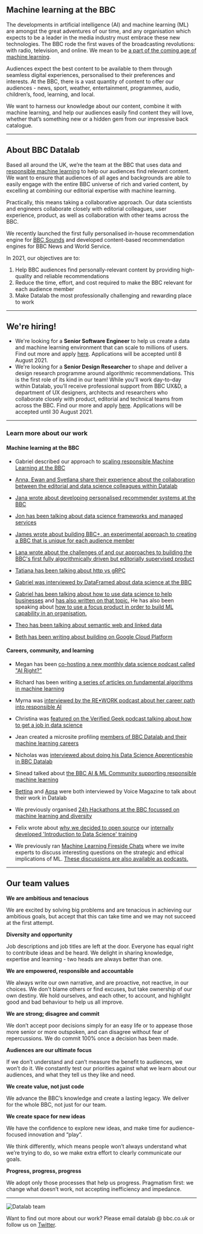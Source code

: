 ## Machine learning at the BBC
The developments in artificial intelligence (AI) and machine learning (ML) are amongst the great adventures of our time, and any organisation which expects to be a leader in the media industry must embrace these new technologies. The BBC rode the first waves of the broadcasting revolutions: with radio, television, and online. We mean to be [a part of the coming age of machine learning](https://www.bbc.co.uk/blogs/internet/entries/b2106d78-762c-403a-901a-2e34894c3ac1).

Audiences expect the best content to be available to them through seamless digital experiences, personalised to their preferences and interests. At the BBC, there is a vast quantity of content to offer our audiences - news, sport, weather, entertainment, programmes, audio, children’s, food, learning, and local. 

We want to harness our knowledge about our content, combine it with machine learning, and help our audiences easily find content they will love, whether that’s something new or a hidden gem from our impressive back catalogue.

---

## About BBC Datalab

Based all around the UK, we’re the team at the BBC that uses data and [responsible machine learning](https://www.bbc.co.uk/blogs/internet/entries/4a31d36d-fd0c-4401-b464-d249376aafd1) to help our audiences find relevant content. We want to ensure that audiences of all ages and backgrounds are able to easily engage with the entire BBC universe of rich and varied content, by excelling at combining our editorial expertise with machine learning. 

Practically, this means taking a collaborative approach. Our data scientists and engineers collaborate closely with editorial colleagues, user experience, product, as well as collaboration with other teams across the BBC.

We recently launched the first fully personalised in-house recommendation engine for [BBC Sounds](https://www.bbc.co.uk/sounds) and developed content-based recommendation engines for BBC News and World Service.


In 2021, our objectives are to:

1. Help BBC audiences find personally-relevant content by providing high-quality and reliable recommendations
2. Reduce the time, effort, and cost required to make the BBC relevant for each audience member
3. Make Datalab the most professionally challenging and rewarding place to work

---
## We're hiring!

- We're looking for a **Senior Software Engineer** to help us create a data and machine learning environment that can scale to millions of users. Find out more and apply [here](https://careershub.bbc.co.uk/members/modules/job/detail.php?record=53758). Applications will be accepted until 8 August 2021.
- We're looking for a **Senior Design Researcher** to shape and deliver a design research programme around algorithmic recommendations. This is the first role of its kind in our team! While you'll work day-to-day within Datalab, you’ll receive professional support from BBC UX&D, a department of UX designers, architects and researchers who collaborate closely with product, editorial and technical teams from across the BBC. Find our more and apply [here](https://careerssearch.bbc.co.uk/jobs/job/Senior-Design-Researcher-Algorithmic-Recommendations/55271). Applications will be accepted until 30 August 2021.

---

### Learn more about our work

#### Machine learning at the BBC

- Gabriel described our approach to [scaling responsible Machine Learning at the BBC](https://www.bbc.co.uk/blogs/internet/entries/4a31d36d-fd0c-4401-b464-d249376aafd1)

- [Anna, Ewan and Svetlana share their experience about the collaboration between the editorial and data science colleagues within Datalab](https://www.bbc.co.uk/blogs/internet/entries/a38207dd-e4ed-40fa-8bdf-aebe1dc74c28)

- [Jana wrote about developing personalised recommender systems at the BBC](https://medium.com/bbc-design-engineering/developing-personalised-recommender-systems-at-the-bbc-e26c5e0c4216)

- [Jon has been talking about data science frameworks and managed services](https://www.youtube.com/watch?v=IZ8CBwP5nlA&list=PLGVZCDnMOq0ocea1dd0it7jX7HgvZCjSW&index=45&t=0s)

- [James wrote about building BBC+, an experimental approach to creating a BBC that is unique for each audience member](http://www.bbc.co.uk/blogs/internet/entries/82cd8d1e-2f23-4eff-8f34-0ef38ca8854c)

- [Lana wrote about the challenges of and our approaches to building the BBC's first fully algorithmically driven but editorially supervised product](http://www.bbc.co.uk/blogs/internet/entries/a26a25af-4012-4f00-9fe9-2cc639a76340)

- [Tatiana has been talking about http vs gRPC](https://www.youtube.com/watch?v=-weU0Zy4Yd8)

- [Gabriel was interviewed by DataFramed about data science at the BBC](https://www.datacamp.com/community/podcast/data-science-bbc)

- [Gabriel has been talking about how to use data science to help businesses](https://www.london.edu/faculty-and-research/lbsr/iie-podcast-how-data-science-can-boost-business) and [has also written on that topic.](https://www.london.edu/faculty-and-research/lbsr/making-big-data-deliver) He has also been speaking about [how to use a focus product in order to build ML capability in an organisation.](https://www.youtube.com/watch?v=dmlgc534SpE)

- [Theo has been talking about semantic web and linked data](https://www.youtube.com/watch?v=fz3YEX8NgtI)

- [Beth has been writing about building on Google Cloud Platform](https://medium.com/@betandr/how-we-deliver-with-gcp-at-the-bbc-1c9812acf3a1)


#### Careers, community, and learning

- Megan has been [co-hosting a new monthly data science podcast called "AI Right?"](https://open.spotify.com/show/4bRuzmU97MWPDTf2FxkEEc) 

- Richard has been writing [a series of articles on fundamental algorithms in machine learning](https://machinelearned.medium.com)

- Myrna was [interviewed by the RE•WORK podcast about her career path into responsible AI](https://www.youtube.com/watch?v=ztDwpCpHRp8)

- Christina was [featured on the Verified Geek podcast talking about how to get a job in data science](https://www.buzzsprout.com/1522516/7858450-christina-boididou-what-is-data-science-how-can-you-get-a-job-in-data-science)

- Jean created a microsite profiling [members of BBC Datalab and their machine learning careers](https://canvas-story.bbcrewind.co.uk/datalab-careers-ml/)

- Nicholas was [interviewed about doing his Data Science Apprenticeship in BBC Datalab](https://info.cambridgespark.com/latest/tech-skills-and-business-impact-with-apprenticeship-at-bbc)

- Sinead talked about [the BBC AI & ML Community supporting responsible machine learning](https://youtu.be/SnFpDS3-I3w)

- [Bettina](https://www.voicemag.uk/interview/6642/want-my-job-with-bettina-hermant-data-scientist) and [Aqsa](https://www.voicemag.uk/interview/6827/interview-with-aqsa-awan-technical-project-manager-for-bbc-datalab) were both interviewed by Voice Magazine to talk about their work in Datalab

- We previously organised [24h Hackathons at the BBC focussed on machine learning and diversity](https://www.dropbox.com/s/90wg5y14brcohev/HACKATHON_EXTERNAL.mov?dl=0)

- Felix wrote about [why we decided to open source](https://medium.com/bbc-design-engineering/data-science-and-machine-learning-course-3f00629212b7) our [internally developed 'Introduction to Data Science' training](https://github.com/bbc/datalab-ml-training)

- We previously ran [Machine Learning Fireside Chats](https://www.meetup.com/Machine-learning-Fireside-Talks/) where we invite experts to discuss interesting questions on the strategic and ethical implications of ML. [These discussions are also available as podcasts.](https://soundcloud.com/bbcmachinelearningpodcast)

---

## Our team values

**We are ambitious and tenacious**

We are excited by solving big problems and are tenacious in achieving our ambitious goals, but accept that this can take time and we may not succeed at the first attempt. 

**Diversity and opportunity**

Job descriptions and job titles are left at the door.  Everyone has equal right to contribute ideas and be heard.  We delight in sharing knowledge, expertise and learning - two heads are always better than one.

**We are empowered, responsible and accountable**

We always write our own narrative, and are proactive, not reactive, in our choices.  We don't blame others or find excuses, but take ownership of our own destiny.  We hold ourselves, and each other, to account, and highlight good and bad behaviour to help us all improve.

**We are strong; disagree and commit**

We don’t accept poor decisions simply for an easy life or to appease those more senior or more outspoken, and can disagree without fear of repercussions. We do commit 100% once a decision has been made. 

**Audiences are our ultimate focus**

If we don’t understand and can’t measure the benefit to audiences, we won’t do it.  We constantly test our priorities against what we learn about our audiences, and what they tell us they like and need. 

**We create value, not just code**

We advance the BBC’s knowledge and create a lasting legacy.  We deliver for the whole BBC, not just for our team. 

**We create space for new ideas**

We have the confidence to explore new ideas, and make time for audience-focused innovation and “play”.  

We think differently, which means people won’t always understand what we’re trying to do, so we make extra effort to clearly communicate our goals. 

**Progress, progress, progress**

We adopt only those processes that help us progress.  Pragmatism first: we change what doesn’t work, not accepting inefficiency and impedance.  

---

![Datalab team](team-2021.png)


Want to find out more about our work? Please email datalab @ bbc.co.uk or follow us on [Twitter](https://twitter.com/bbcdatalab).
